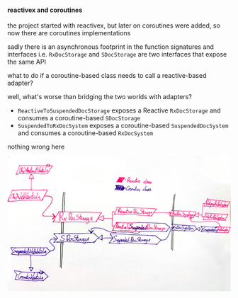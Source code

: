 #### reactivex and coroutines

the project started with reactivex, but later on coroutines were added, so now there are coroutines implementations

sadly there is an asynchronous footprint in the function signatures and interfaces i.e. `RxDocStorage` and `SDocStorage` are two interfaces that expose the same API

what to do if a coroutine-based class needs to call a reactive-based adapter?

well, what's worse than bridging the two worlds with adapters?

- `ReactiveToSuspendedDocStorage` exposes a Reactive `RxDocStorage` and consumes a coroutine-based `SDocStorage`
- `SuspendedToRxDocSystem` exposes a coroutine-based `SuspendedDocSystem` and consumes a coroutine-based `RxDocSystem`

nothing wrong here

![coreactinex diagram](assets/coreactinex.jpg)
